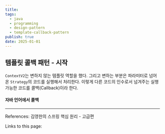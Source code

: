 ```yaml
---
title: 
tags:
  - java
  - programming
  - design-pattern
  - template-callback-pattern
publish: true
date: 2025-01-01
---
```

## 템플릿 콜백 패턴 - 시작
`ContextV2`는 변하지 않는 템플릿 역할을 했다. 그리고 변하는 부분은 파라미터로 넘어온 `Strategy`의 코드를 실행해서 처리한다. 이렇게 다른 코드의 인수로서 넘겨주는 실행 가능한 코드를 콜백(Callback)이라 한다.

#### 자바 언어에서 콜백 

---
References: 김영한의 스프링 핵심 원리 - 고급편

Links to this page: 